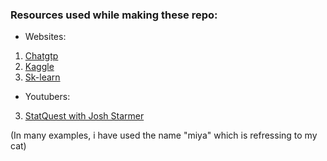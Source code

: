 ### Resources used while making these repo:

* Websites:

1. [Chatgtp](https://chatgpt.com)
2. [Kaggle](https://www.kaggle.com)
3. [Sk-learn](https://scikit-learn.org/stable/)

* Youtubers:
  
3. [StatQuest with Josh Starmer](https://www.youtube.com/@statquest)

(In many examples, i have used the name "miya" which is refressing to my cat)
